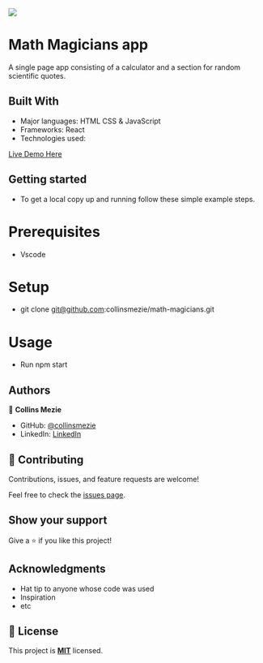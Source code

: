 ![](https://img.shields.io/badge/Microverse-blueviolet)


# Math Magicians app

A single page app consisting of a calculator and a section for random scientific quotes.

## Built With

- Major languages: HTML CSS & JavaScript
- Frameworks: React
- Technologies used: 

[Live Demo Here]()

## Getting started
- To get a local copy up and running follow these simple example steps.

# Prerequisites
- Vscode

# Setup
- git clone git@github.com:collinsmezie/math-magicians.git

# Usage
- Run npm start

## Authors

👤 **Collins Mezie**

- GitHub: [@collinsmezie](https://github.com/collinsmezie)
- LinkedIn: [LinkedIn](https://linkedin.com/in/collinsmezie)

## 🤝 Contributing

Contributions, issues, and feature requests are welcome!

Feel free to check the [issues page](../../issues/).

## Show your support

Give a ⭐️ if you like this project!

## Acknowledgments

- Hat tip to anyone whose code was used
- Inspiration
- etc

## 📝 License

This project is **[MIT](./LICENSE.md)** licensed. 
